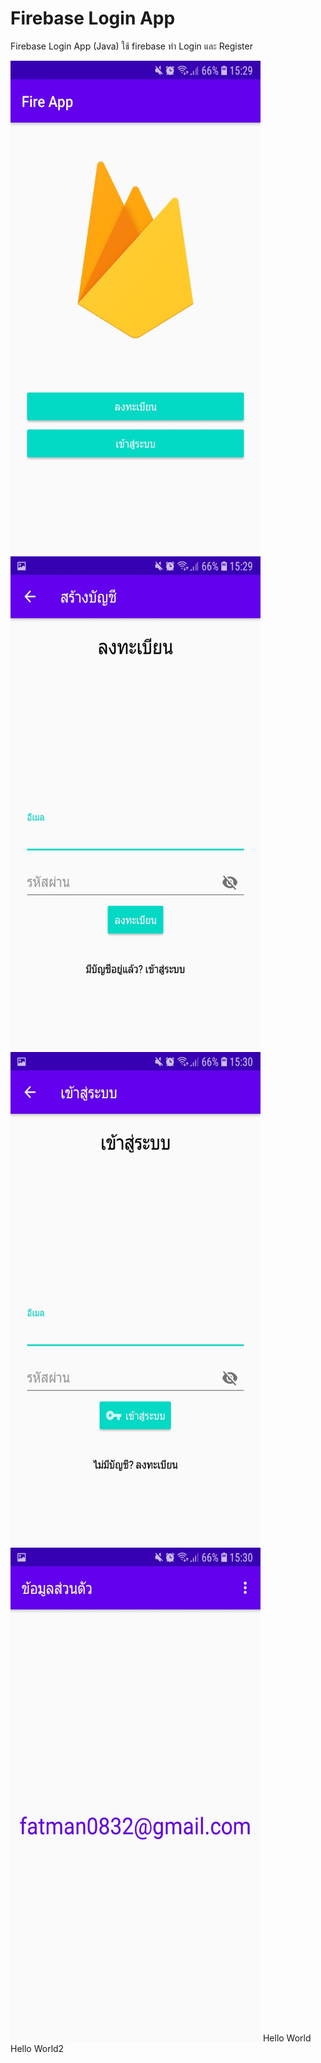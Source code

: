 # Firebase Login App
Firebase Login App (Java) 
ใช้ firebase ทำ Login และ Register

<img src="https://raw.githubusercontent.com/Donung/Firebase_login_app/main/Fire%20App/01.jpg" width="400" height="790">
<img src="https://raw.githubusercontent.com/Donung/Firebase_login_app/main/Fire%20App/02.jpg" width="400" height="790">
<img src="https://raw.githubusercontent.com/Donung/Firebase_login_app/main/Fire%20App/03.jpg" width="400" height="790">
<img src="https://raw.githubusercontent.com/Donung/Firebase_login_app/main/Fire%20App/04.jpg" width="400" height="790">

<mj-body>
  <mj-section>
    <mj-column width="20%">
      <mj-image src="https://raw.githubusercontent.com/Donung/Firebase_login_app/main/Fire%20App/01.jpg"></mj-image>
      <mj-divider border-color="#F45E43"></mj-divider>
      <mj-text font-size="20px" color="#F45E43" font-family="helvetica">Hello World</mj-text>
    </mj-column>
     <mj-column width="60%">
      <mj-image src="https://raw.githubusercontent.com/Donung/Firebase_login_app/main/Fire%20App/02.jpg"></mj-image>
      <mj-divider border-color="#F45E43"></mj-divider>
      <mj-text font-size="20px" color="#F45E43" font-family="helvetica">Hello World2</mj-text>
    </mj-column>
  </mj-section>
</mj-body>

